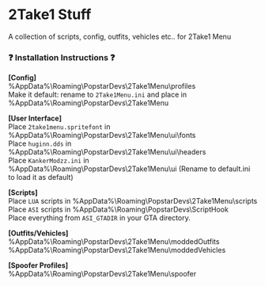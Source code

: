 # 2Take1 Stuff
A collection of scripts, config, outfits, vehicles etc.. for 2Take1 Menu 


### ❓ Installation Instructions ❓
**[Config]**
<br>
%AppData%\Roaming\PopstarDevs\2Take1Menu\profiles
<br>
Make it default: rename to ``2Take1Menu.ini`` and place in %AppData%\Roaming\PopstarDevs\2Take1Menu

**[User Interface]**
<br>
Place ``2take1menu.spritefont`` in %AppData%\Roaming\PopstarDevs\2Take1Menu\ui\fonts
<br>
Place ``huginn.dds`` in %AppData%\Roaming\PopstarDevs\2Take1Menu\ui\headers
<br>
Place ``KankerModzz.ini`` in %AppData%\Roaming\PopstarDevs\2Take1Menu\ui (Rename to default.ini to load it as default)

**[Scripts]**
<br>
Place ``LUA`` scripts in %AppData%\Roaming\PopstarDevs\2Take1Menu\scripts
<br>
Place ``ASI`` scripts in %AppData%\Roaming\PopstarDevs\ScriptHook
<br>
Place everything from ``ASI_GTADIR`` in your GTA directory.

**[Outfits/Vehicles]**
<br>
%AppData%\Roaming\PopstarDevs\2Take1Menu\moddedOutfits
<br>
%AppData%\Roaming\PopstarDevs\2Take1Menu\moddedVehicles

**[Spoofer Profiles]**
<br>
%AppData%\Roaming\PopstarDevs\2Take1Menu\spoofer
